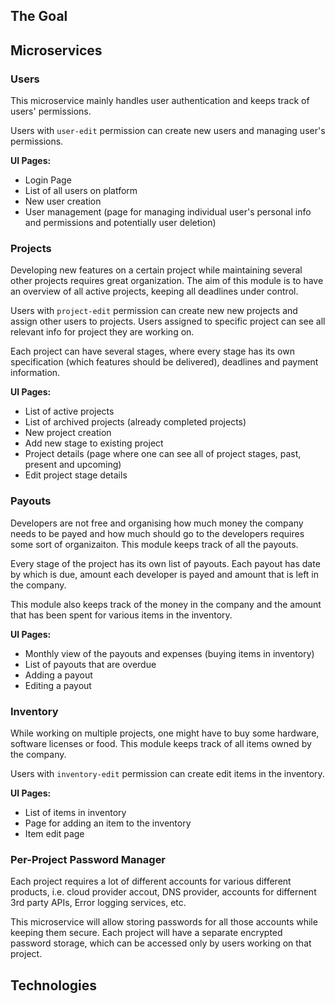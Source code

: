 ## The Goal

## Microservices

### Users

This microservice mainly handles user authentication and keeps track of users' permissions.

Users with `user-edit` permission can create new users and managing user's permissions.

**UI Pages:**
- Login Page
- List of all users on platform
- New user creation
- User management (page for managing individual user's personal info and permissions and potentially user deletion)

### Projects

Developing new features on a certain project while maintaining several other projects requires great organization. The aim of this module is to have an overview of all active projects, keeping all deadlines under control. 

Users with `project-edit` permission can create new new projects and assign other users to projects. Users assigned to specific project can see all relevant info for project they are working on.

Each project can have several stages, where every stage has its own specification (which features should be delivered), deadlines and payment information.

**UI Pages:**
- List of active projects
- List of archived projects (already completed projects)
- New project creation
- Add new stage to existing project
- Project details (page where one can see all of project stages, past, present and upcoming)
- Edit project stage details

### Payouts

Developers are not free and organising how much money the company needs to be payed and how much should go to the developers requires some sort of organizaiton. This module keeps track of all the payouts.

Every stage of the project has its own list of payouts. Each payout has date by which is due, amount each developer is payed and amount that is left in the company.

This module also keeps track of the money in the company and the amount that has been spent for various items in the inventory.

**UI Pages:**
- Monthly view of the payouts and expenses (buying items in inventory)
- List of payouts that are overdue
- Adding a payout
- Editing a payout

### Inventory

While working on multiple projects, one might have to buy some hardware, software licenses or food. This module keeps track of all items owned by the company.

Users with `inventory-edit` permission can create edit items in the inventory.

**UI Pages:**
- List of items in inventory
- Page for adding an item to the inventory
- Item edit page


### Per-Project Password Manager

Each project requires a lot of different accounts for various different products, i.e. cloud provider accout, DNS provider, accounts for differnent 3rd party APIs, Error logging services, etc.

This microservice will allow storing passwords for all those accounts while keeping them secure. Each project will have a separate encrypted password storage, which can be accessed only by users working on that project.



## Technologies
